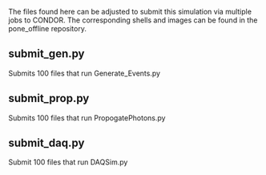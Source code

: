 The files found here can be adjusted to submit this simulation via multiple jobs to CONDOR. The corresponding shells and images can be found in the pone_offline repository.

## submit_gen.py
Submits 100 files that run Generate_Events.py

## submit_prop.py
Submits 100 files that run PropogatePhotons.py

## submit_daq.py
Submit 100 files that run DAQSim.py
